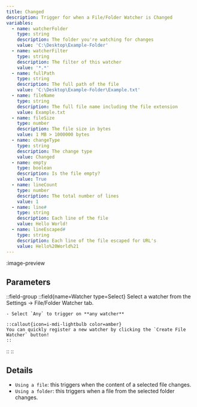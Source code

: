 ```yaml
---
title: Changed
description: Trigger for when a File/Folder Watcher is Changed
variables:
  - name: watcherFolder
    type: string
    description: The folder you're watching for changes
    value: 'C:\Desktop\Example-Folder'
  - name: watcherFilter
    type: string
    description: The filter of this watcher
    value: '*.*'
  - name: fullPath
    type: string
    description: The full path of the file
    value: 'C:\Desktop\Example-Folder\Example.txt'
  - name: fileName
    type: string
    description: The full file name including the file extension
    value: Example.txt
  - name: fileSize
    type: number
    description: The file size in bytes
    value: 1 MB > 1000000 bytes
  - name: changeType
    type: string
    description: The change type
    value: Changed
  - name: empty
    type: boolean
    description: Is the file empty?
    value: True
  - name: lineCount
    type: number
    description: The total number of lines
    value: 1
  - name: line#
    type: string
    description: Each line of the file
    value: Hello World!
  - name: lineEscaped#
    type: string
    description: Each line of the file escaped for URL's
    value: Hello%20World%21
---
```


:image-preview

## Parameters
::field-group
  ::field{name=Watcher type=Select}
    Select a watcher from the Settings -> File/Folder Watcher tab.

    - Select `Any` to trigger on **any watcher**

    ::callout{icon=i-mdi-lightbulb color=amber}
    You can quickly register a new watcher by clicking the `Create File Watcher` button!
    ::
  ::
::

## Details
- `Using a file`: this triggers when the content of a selected file changes.
- `Using a folder`: this triggers when a file from the selected folder changes.
